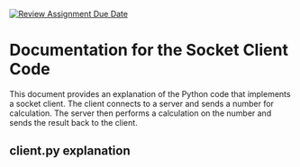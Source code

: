 [![Review Assignment Due Date](https://classroom.github.com/assets/deadline-readme-button-24ddc0f5d75046c5622901739e7c5dd533143b0c8e959d652212380cedb1ea36.svg)](https://classroom.github.com/a/Bp585G7b)

<h1>Documentation for the Socket Client Code</h1>
This document provides an explanation of the Python code that implements a socket client. The client connects to a server and sends a number for calculation. The server then performs a calculation on the number and sends the result back to the client.

## client.py explanation

